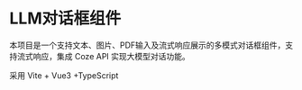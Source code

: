 # LLM对话框组件

本项目是一个支持文本、图片、PDF输入及流式响应展示的多模式对话框组件，支持流式响应，集成 Coze API 实现大模型对话功能。

采用 Vite + Vue3 +TypeScript 

